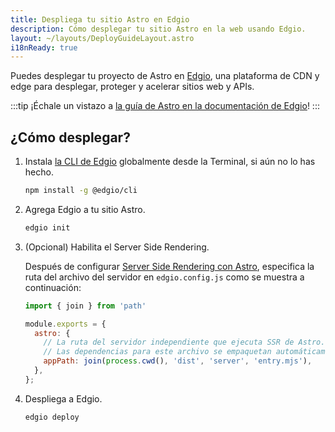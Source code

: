 ```yaml
---
title: Despliega tu sitio Astro en Edgio
description: Cómo desplegar tu sitio Astro en la web usando Edgio.
layout: ~/layouts/DeployGuideLayout.astro
i18nReady: true
---
```


Puedes desplegar tu proyecto de Astro en [Edgio](https://www.edg.io/), una plataforma de CDN y edge para desplegar, proteger y acelerar sitios web y APIs.

:::tip
¡Échale un vistazo a [la guía de Astro en la documentación de Edgio](https://docs.edg.io/guides/astro)!
:::

## ¿Cómo desplegar?

1. Instala [la CLI de Edgio](https://docs.edg.io/guides/cli) globalmente desde la Terminal, si aún no lo has hecho.

    ```bash
    npm install -g @edgio/cli
    ```

2. Agrega Edgio a tu sitio Astro.

    ```bash
    edgio init
    ```

3. (Opcional) Habilita el Server Side Rendering.

    Después de configurar [Server Side Rendering con Astro](/es/guides/server-side-rendering/), especifica la ruta del archivo del servidor en `edgio.config.js` como se muestra a continuación:

    ```js title="edgio.config.js" ins={1,4-8}
    import { join } from 'path'

    module.exports = {
      astro: {
        // La ruta del servidor independiente que ejecuta SSR de Astro.
        // Las dependencias para este archivo se empaquetan automáticamente.
        appPath: join(process.cwd(), 'dist', 'server', 'entry.mjs'),
      },
    };
    ```

4. Despliega a Edgio.

    ```bash
    edgio deploy
    ```
